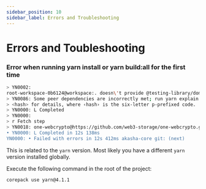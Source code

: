 ```yaml
---
sidebar_position: 10
sidebar_label: Errors and Troubleshooting
---
```


# Errors and Toubleshooting

### Error when running yarn install or yarn build:all for the first time

```bash
> YN0002:
root-workspace-0b6124@workspace:. doesn\'t provide @testing-library/dom (pa2b9f), requested by @testing-library/user-event.
> YN0086: Some peer dependencies are incorrectly met; run yarn explain peer-requirements
> <hash> for details, where ‹hash› is the six-letter p-prefixed code.
> YN0000: L Completed
> YN0000:
> r Fetch step
> YN0018: one-webcrypto@https://github.com/web3-storage/one-webcrypto.git\#commit=5148d14d5489a8ac4d3822387002db15a2382: The remote archive doesn't match the expected checksum
• YN0000: L Completed in 12s 138ms
YN0000: • Failed with errors in 12s 412ms akasha-core git: (next)
```
This is related to the `yarn` version. Most likely you have a different `yarn` version installed globally.

Execute the following command in the root of the project:

```bash
corepack use yarn@4.1.1
```
